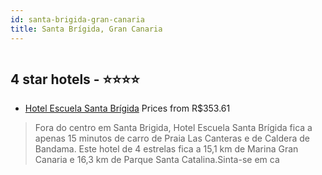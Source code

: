 ```yaml
---
id: santa-brigida-gran-canaria
title: Santa Brígida, Gran Canaria
---
```


<center><img src="https://i.travelapi.com/hotels/2000000/1570000/1567300/1567264/8cc6b632_z.jpg" alt="" /></center>


##  4 star hotels - ⭐️⭐️⭐️⭐️

-    [Hotel Escuela Santa Brígida](https://www.hurb.com/br/aud/https://www.hurb.com/br/hotels/santa-brigida/hotel-escuela-santa-brigida-HT-YNTM?cmp=18055) Prices from R$353.61
   > Fora do centro em Santa Brigida, Hotel Escuela Santa Brígida fica a apenas 15 minutos de carro de Praia Las Canteras e de Caldera de Bandama.  Este hotel de 4 estrelas fica a 15,1 km de Marina Gran Canaria e 16,3 km de Parque Santa Catalina.Sinta-se em ca
